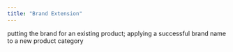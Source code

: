 ```yaml
---
title: "Brand Extension"
---
```

putting the brand for an existing product; applying a successful brand name to a new product category

